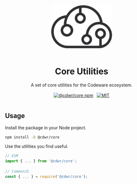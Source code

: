 <p align="center">
  <br />
  <img width="200" src="../../assets/cdwr-cloud.png" alt="codeware sthlm logo">
  <br />
  <br />
</p>

<h1 align='center'>Core Utilities</h1>

<p align='center'>
  A set of core utilities for the Codeware ecosystem.
  <br />
  <br />
  <a href='https://www.npmjs.com/package/@cdwr/core'><img src='https://img.shields.io/npm/v/@cdwr/core?label=npm%20version' alt='@cdwr/core npm'></a>
  &nbsp;
  <a href='https://opensource.org/licenses/MIT'><img src='https://img.shields.io/badge/License-MIT-green.svg' alt='MIT'></a>
  <br />
  <br />
</p>

## Usage

Install the package in your Node project.

```sh
npm install -D @cdwr/core
```

Use the utilities you find useful.

```ts
// ESM
import { ... } from '@cdwr/core';

// CommonJS
const { ... } = require('@cdwr/core');
```
